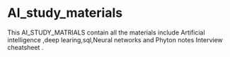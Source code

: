 # AI_study_materials
This AI_STUDY_MATRIALS contain all the materials include Artificial intelligence ,deep learing,sql,Neural networks and Phyton notes  Interview cheatsheet .
